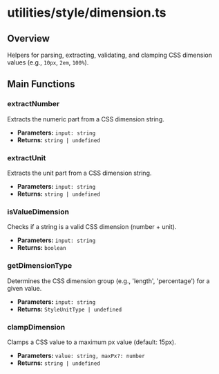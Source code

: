 # utilities/style/dimension.ts

## Overview
Helpers for parsing, extracting, validating, and clamping CSS dimension values (e.g., `10px`, `2em`, `100%`).

## Main Functions

### extractNumber
Extracts the numeric part from a CSS dimension string.
- **Parameters:** `input: string`
- **Returns:** `string | undefined`

### extractUnit
Extracts the unit part from a CSS dimension string.
- **Parameters:** `input: string`
- **Returns:** `string | undefined`

### isValueDimension
Checks if a string is a valid CSS dimension (number + unit).
- **Parameters:** `input: string`
- **Returns:** `boolean`

### getDimensionType
Determines the CSS dimension group (e.g., 'length', 'percentage') for a given value.
- **Parameters:** `input: string`
- **Returns:** `StyleUnitType | undefined`

### clampDimension
Clamps a CSS value to a maximum px value (default: 15px).
- **Parameters:** `value: string, maxPx?: number`
- **Returns:** `string | undefined`
